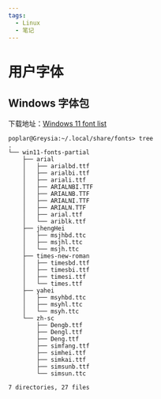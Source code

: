 ```yaml
---
tags:
  - Linux
  - 笔记
---
```


# 用户字体

## Windows 字体包

下载地址：[Windows 11 font list]

[Windows 11 font list]: https://learn.microsoft.com/en-us/typography/fonts/windows_11_font_list

```
poplar@Greysia:~/.local/share/fonts> tree
.
└── win11-fonts-partial
    ├── arial
    │   ├── arialbd.ttf
    │   ├── arialbi.ttf
    │   ├── ariali.ttf
    │   ├── ARIALNBI.TTF
    │   ├── ARIALNB.TTF
    │   ├── ARIALNI.TTF
    │   ├── ARIALN.TTF
    │   ├── arial.ttf
    │   └── ariblk.ttf
    ├── jhengHei
    │   ├── msjhbd.ttc
    │   ├── msjhl.ttc
    │   └── msjh.ttc
    ├── times-new-roman
    │   ├── timesbd.ttf
    │   ├── timesbi.ttf
    │   ├── timesi.ttf
    │   └── times.ttf
    ├── yahei
    │   ├── msyhbd.ttc
    │   ├── msyhl.ttc
    │   └── msyh.ttc
    └── zh-sc
        ├── Dengb.ttf
        ├── Dengl.ttf
        ├── Deng.ttf
        ├── simfang.ttf
        ├── simhei.ttf
        ├── simkai.ttf
        ├── simsunb.ttf
        └── simsun.ttc

7 directories, 27 files
```